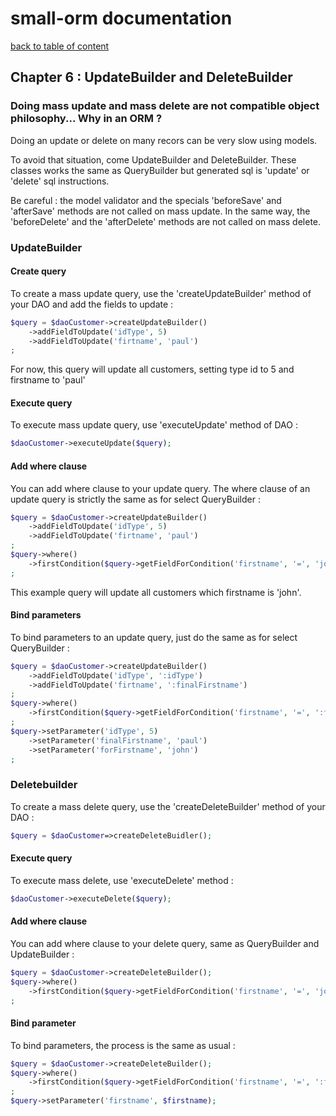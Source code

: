 # small-orm documentation

[back to table of content](table-of-content.md)

## Chapter 6 : UpdateBuilder and DeleteBuilder

### Doing mass update and mass delete are not compatible object philosophy... Why in an ORM ?

Doing an update or delete on many recors can be very slow using models.

To avoid that situation, come UpdateBuilder and DeleteBuilder. These classes works the same as QueryBuilder but generated sql is 'update' or 'delete' sql instructions.

Be careful : the model validator and the specials 'beforeSave' and 'afterSave' methods are not called on mass update. In the same way, the 'beforeDelete' and the 'afterDelete' methods are not called on mass delete.

### UpdateBuilder

#### Create query

To create a mass update query, use the 'createUpdateBuilder' method of your DAO and add the fields to update :
```php
$query = $daoCustomer->createUpdateBuilder()
    ->addFieldToUpdate('idType', 5)
    ->addFieldToUpdate('firtname', 'paul')
;
```

For now, this query will update all customers, setting type id to 5 and firstname to 'paul'

#### Execute query

To execute mass update query, use 'executeUpdate' method of DAO :
```php
$daoCustomer->executeUpdate($query);
```

#### Add where clause

You can add where clause to your update query. The where clause of an update query is strictly the same as for select QueryBuilder :
```php
$query = $daoCustomer->createUpdateBuilder()
    ->addFieldToUpdate('idType', 5)
    ->addFieldToUpdate('firtname', 'paul')
;
$query->where()
    ->firstCondition($query->getFieldForCondition('firstname', '=', 'john')
;
```

This example query will update all customers which firstname is 'john'.

#### Bind parameters

To bind parameters to an update query, just do the same as for select QueryBuilder :
```php
$query = $daoCustomer->createUpdateBuilder()
    ->addFieldToUpdate('idType', ':idType')
    ->addFieldToUpdate('firtname', ':finalFirstname')
;
$query->where()
    ->firstCondition($query->getFieldForCondition('firstname', '=', ':forFirstname')
;
$query->setParameter('idType', 5)
    ->setParameter('finalFirstname', 'paul')
    ->setParameter('forFirstname', 'john')
;
```

### Deletebuilder

To create a mass delete query, use the 'createDeleteBuilder' method of your DAO :
```php
$query = $daoCustomer=>createDeleteBuidler();
```

#### Execute query

To execute mass delete, use 'executeDelete' method :
```php
$daoCustomer->executeDelete($query);
```

#### Add where clause

You can add where clause to your delete query, same as QueryBuilder and UpdateBuilder :
```php
$query = $daoCustomer->createDeleteBuilder();
$query->where()
    ->firstCondition($query->getFieldForCondition('firstname', '=', 'john')
;
```

#### Bind parameter

To bind parameters, the process is the same as usual :
```php
$query = $daoCustomer->createDeleteBuilder();
$query->where()
    ->firstCondition($query->getFieldForCondition('firstname', '=', ':firstname')
;
$query->setParameter('firstname', $firstname);
```
